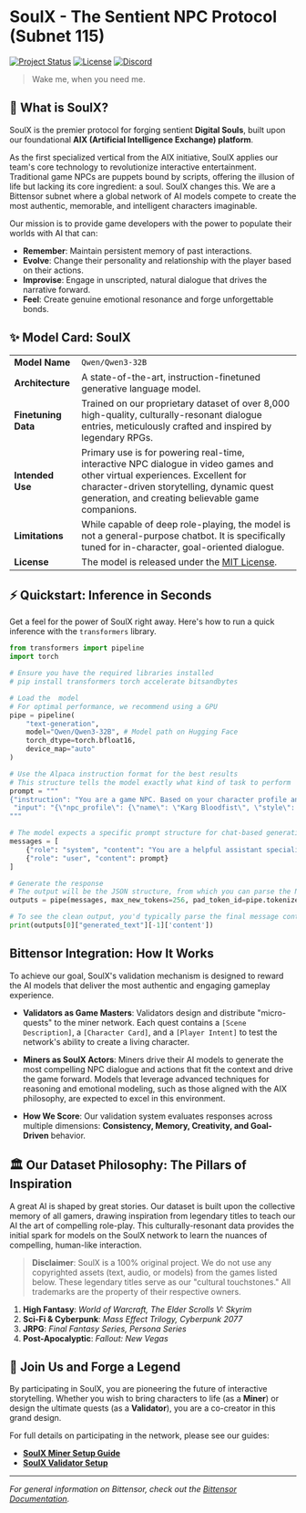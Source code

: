 # SoulX - The Sentient NPC Protocol (Subnet 115)

[![Project Status](https://img.shields.io/badge/status-active-brightgreen.svg)](https://github.com/SentiVerse-AI/soulx) [![License](https://img.shields.io/badge/license-MIT-blue.svg)](/LICENSE) [![Discord](https://img.shields.io/discord/1126567116639604857?label=discord&logo=discord&logoColor=white)](https://discord.com/invite/bittensor)

> Wake me, when you need me.

## 🚀 What is SoulX?

SoulX is the premier protocol for forging sentient **Digital Souls**, built upon our foundational **AIX (Artificial Intelligence Exchange) platform**.

As the first specialized vertical from the AIX initiative, SoulX applies our team's core technology to revolutionize interactive entertainment. Traditional game NPCs are puppets bound by scripts, offering the illusion of life but lacking its core ingredient: a soul. SoulX changes this. We are a Bittensor subnet where a global network of AI models compete to create the most authentic, memorable, and intelligent characters imaginable.

Our mission is to provide game developers with the power to populate their worlds with AI that can:

*   **Remember**: Maintain persistent memory of past interactions.
*   **Evolve**: Change their personality and relationship with the player based on their actions.
*   **Improvise**: Engage in unscripted, natural dialogue that drives the narrative forward.
*   **Feel**: Create genuine emotional resonance and forge unforgettable bonds.

## ✨ Model Card: SoulX

| | |
|---|---|
| **Model Name** | `Qwen/Qwen3-32B` |
| **Architecture** | A state-of-the-art, instruction-finetuned generative language model. |
| **Finetuning Data** | Trained on our proprietary dataset of over 8,000 high-quality, culturally-resonant dialogue entries, meticulously crafted and inspired by legendary RPGs. |
| **Intended Use** | Primary use is for powering real-time, interactive NPC dialogue in video games and other virtual experiences. Excellent for character-driven storytelling, dynamic quest generation, and creating believable game companions. |
| **Limitations** | While capable of deep role-playing, the model is not a general-purpose chatbot. It is specifically tuned for in-character, goal-oriented dialogue. |
| **License** | The model is released under the [MIT License](/LICENSE). |

## ⚡ Quickstart: Inference in Seconds

Get a feel for the power of SoulX right away. Here's how to run a quick inference with the `transformers` library.

```python
from transformers import pipeline
import torch

# Ensure you have the required libraries installed
# pip install transformers torch accelerate bitsandbytes

# Load the  model
# For optimal performance, we recommend using a GPU
pipe = pipeline(
    "text-generation",
    model="Qwen/Qwen3-32B", # Model path on Hugging Face
    torch_dtype=torch.bfloat16,
    device_map="auto"
)

# Use the Alpaca instruction format for the best results
# This structure tells the model exactly what kind of task to perform
prompt = """
{"instruction": "You are a game NPC. Based on your character profile and the player's dialogue, generate a fitting response in English.",
 "input": "{\"npc_profile\": {\"name\": \"Karg Bloodfist\", \"style\": \"High Fantasy (WoW/Skyrim)\", \"personality\": \"A gruff, veteran Orc blacksmith\", \"goal\": \"Test the player's resolve\"}, \"scene\": \"In front of a smoky Orcish forge\", \"player_dialogue\": \"Greetings, master blacksmith. I was told you forge the sharpest axes, and I wish to buy one.\"}"}
"""

# The model expects a specific prompt structure for chat-based generation
messages = [
    {"role": "system", "content": "You are a helpful assistant specialized in role-playing."},
    {"role": "user", "content": prompt}
]

# Generate the response
# The output will be the JSON structure, from which you can parse the NPC's reply.
outputs = pipe(messages, max_new_tokens=256, pad_token_id=pipe.tokenizer.eos_token_id)

# To see the clean output, you'd typically parse the final message content
print(outputs[0]["generated_text"][-1]['content'])
```

##  Bittensor Integration: How It Works

To achieve our goal, SoulX's validation mechanism is designed to reward the AI models that deliver the most authentic and engaging gameplay experience.

*   **Validators as Game Masters**: Validators design and distribute "micro-quests" to the miner network. Each quest contains a `[Scene Description]`, a `[Character Card]`, and a `[Player Intent]` to test the network's ability to create a living character.

*   **Miners as SoulX Actors**: Miners drive their AI models to generate the most compelling NPC dialogue and actions that fit the context and drive the game forward. Models that leverage advanced techniques for reasoning and emotional modeling, such as those aligned with the AIX philosophy, are expected to excel in this environment.

*   **How We Score**: Our validation system evaluates responses across multiple dimensions: **Consistency, Memory, Creativity, and Goal-Driven** behavior.

## 🏛️ Our Dataset Philosophy: The Pillars of Inspiration

A great AI is shaped by great stories. Our dataset is built upon the collective memory of all gamers, drawing inspiration from legendary titles to teach our AI the art of compelling role-play. This culturally-resonant data provides the initial spark for models on the SoulX network to learn the nuances of compelling, human-like interaction.

> **Disclaimer**: SoulX is a 100% original project. We do not use any copyrighted assets (text, audio, or models) from the games listed below. These legendary titles serve as our "cultural touchstones." All trademarks are the property of their respective owners.

1.  **High Fantasy**: *World of Warcraft, The Elder Scrolls V: Skyrim*
2.  **Sci-Fi & Cyberpunk**: *Mass Effect Trilogy, Cyberpunk 2077*
3.  **JRPG**: *Final Fantasy Series, Persona Series*
4.  **Post-Apocalyptic**: *Fallout: New Vegas*

## 🤝 Join Us and Forge a Legend

By participating in SoulX, you are pioneering the future of interactive storytelling. Whether you wish to bring characters to life (as a **Miner**) or design the ultimate quests (as a **Validator**), you are a co-creator in this grand design.

For full details on participating in the network, please see our guides:
*   [**SoulX Miner Setup Guide**](./docs/running_miner.md)
*   [**SoulX Validator Setup**](./docs/running_validator.md)

---
*For general information on Bittensor, check out the [Bittensor Documentation](https://docs.bittensor.com/).* 